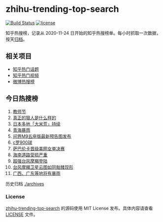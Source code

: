 # zhihu-trending-top-search

[![Build Status](https://github.com/justjavac/zhihu-trending-top-search/workflows/ci/badge.svg?branch=main)](https://github.com/justjavac/zhihu-trending-top-search/actions)
[![license](https://img.shields.io/github/license/justjavac/zhihu-trending-top-search)](https://github.com/justjavac/zhihu-trending-top-search/blob/main/LICENSE)

知乎热搜榜，记录从 2020-11-24 日开始的知乎热搜榜单。每小时抓取一次数据，按天[归档](./archives)。

## 相关项目

- [知乎热门话题](https://github.com/justjavac/zhihu-trending-hot-questions)
- [知乎热门视频](https://github.com/justjavac/zhihu-trending-hot-video)
- [微博热搜榜](https://github.com/justjavac/weibo-trending-hot-search)

## 今日热搜榜

<!-- BEGIN -->
<!-- 最后更新时间 Tue Sep 10 2024 10:12:00 GMT+0800 (China Standard Time) -->

1. [教师节](https://www.zhihu.com/search?q=%E6%95%99%E5%B8%88%E8%8A%82)
1. [真正的狠人是什么样的](https://www.zhihu.com/search?q=%E7%9C%9F%E6%AD%A3%E7%9A%84%E7%8B%A0%E4%BA%BA%E6%98%AF%E4%BB%80%E4%B9%88%E6%A0%B7%E7%9A%84)
1. [日本多地「大米荒」持续](https://www.zhihu.com/search?q=%E6%97%A5%E6%9C%AC%E5%A4%9A%E5%9C%B0%E3%80%8C%E5%A4%A7%E7%B1%B3%E8%8D%92%E3%80%8D%E6%8C%81%E7%BB%AD)
1. [青海暴雨](https://www.zhihu.com/search?q=%E9%9D%92%E6%B5%B7%E6%9A%B4%E9%9B%A8)
1. [问界M9五座版最新预告图发布](https://www.zhihu.com/search?q=%E9%97%AE%E7%95%8CM9%E4%BA%94%E5%BA%A7%E7%89%88%E6%9C%80%E6%96%B0%E9%A2%84%E5%91%8A%E5%9B%BE%E5%8F%91%E5%B8%83)
1. [c罗900球](https://www.zhihu.com/search?q=c%E7%BD%97900%E7%90%83)
1. [萨巴伦卡晋级美网女单决赛](https://www.zhihu.com/search?q=%E8%90%A8%E5%B7%B4%E4%BC%A6%E5%8D%A1%E6%99%8B%E7%BA%A7%E7%BE%8E%E7%BD%91%E5%A5%B3%E5%8D%95%E5%86%B3%E8%B5%9B)
1. [海南道路受损严重](https://www.zhihu.com/search?q=%E6%B5%B7%E5%8D%97%E9%81%93%E8%B7%AF%E5%8F%97%E6%8D%9F%E4%B8%A5%E9%87%8D)
1. [超强台风摩羯登陆](https://www.zhihu.com/search?q=%E8%B6%85%E5%BC%BA%E5%8F%B0%E9%A3%8E%E6%91%A9%E7%BE%AF%E7%99%BB%E9%99%86)
1. [台风摩羯卫星云图如同骷髅现形](https://www.zhihu.com/search?q=%E5%8F%B0%E9%A3%8E%E6%91%A9%E7%BE%AF%E5%8D%AB%E6%98%9F%E4%BA%91%E5%9B%BE%E5%A6%82%E5%90%8C%E9%AA%B7%E9%AB%85%E7%8E%B0%E5%BD%A2)
1. [广西、广东等地将有暴雨](https://www.zhihu.com/search?q=%E5%B9%BF%E8%A5%BF%E3%80%81%E5%B9%BF%E4%B8%9C%E7%AD%89%E5%9C%B0%E5%B0%86%E6%9C%89%E6%9A%B4%E9%9B%A8)

<!-- END -->

历史归档 [./archives](./archives)

### License

[zhihu-trending-top-search](https://github.com/justjavac/zhihu-trending-top-search) 的源码使用 MIT License
发布。具体内容请查看 [LICENSE](./LICENSE) 文件。
